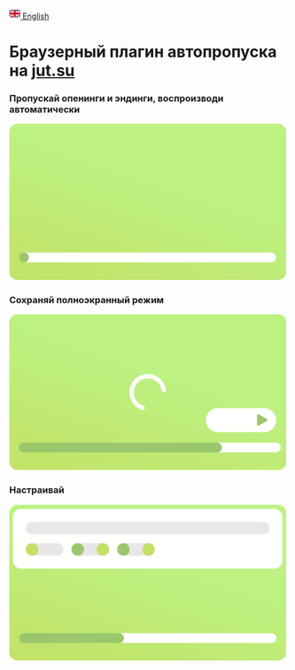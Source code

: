 [<img src="assets/gb.svg" alt="GB Flag" width="20"/> English](https://github.com/kerdl/jutsuper/blob/main/README.md)


# Браузерный плагин автопропуска на [jut.su](https://jut.su/)


### Пропускай опенинги и эндинги, воспроизводи автоматически
<picture>
  <p align="left">
    <img src="assets/showcase/autoskip-element.svg" width="500px" alt="Анимация пропуска опенингов и эндингов с автоматическим воспроизведением"/>
  </p>
</picture>

### Сохраняй полноэкранный режим
<picture>
  <p align="left">
    <img src="assets/showcase/persistent-fullscreen-element.svg" width="500px" alt="Анимация сохранения полноэкранного режима"/>
  </p>
</picture>

### Настраивай
<picture>
  <p align="left">
    <img src="assets/showcase/change-preferences-element.svg" width="500px" alt="Анимация настройки"/>
  </p>
</picture>